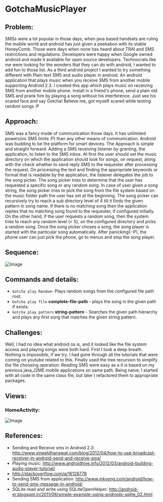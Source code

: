 # GotchaMusicPlayer
## Problem:
SMSs were a lot popular in those days, when java based handsets are ruling the mobile world and android has just given a peekaboo with its stable HoneyComb. Those were days when none has heard about TRAI and SMS restrictions and regulations. Developers were happy when Google owned android and made it available for open source developers. Technocrats like me were looking for the wonders that they can do with android, I wanted to add fun to those list. As a third android project I wanted to try something different with Plain text SMS and audio player in android. An android application that plays music when you receive SMS from another mobile supporting Android 2.3. I created this app which plays music on receiving SMS from another mobile phone. Install in a friend's phone, send a plain old SMS and prank him by playing a song without his interference. Just see his scared face and say Gotcha! Believe me, got myself scared while testing random songs :P

## Approach:
SMS was a fancy mode of communication those days. It has unlimited powers(no SMS limits :P) than any other means of communication. Android was budding to be the platform for smart devices. The Approach is simple and straight forward. Adding a SMS receiving listener by granting, the application, to listen to the SMS inbox. At first the user should set the music directory on which the application should look for songs, on request, along with the check whether to send reply SMS to the requester after processing the request. On processing the text and finding the appropriate keywords or format that is readable by the application, the listener delegates the job to the song picker. The song picker tries to determine that the user has requested a specific song or any random song. In case of user given a song string, the song picker tries to pick the song from the file system based on the music folder path the user has set at the beginning. The song picker can recursively try to reach a sub directory level of 4 till it finds the given pattern in song name. If there is no matching song then the application replies that no matching song found to the requester, if configured initially. On the other hand, if the user requests a random song, then the system tries to reach any random level (< 5), on the configured directory and picks a random song. Once the song picker choses a song, the song player is started with the particular song automatically. After panicking(:-P), the phone user can just pick the phone, go to menus and stop the song player.
## Sequence:
![Image](https://file.ac/NlgIS0EBO0w/GotchMusicPlayerFlow.png)

## Commands and details:

- ``Gotcha play Random``- Plays random songs from the configured file path root.
- ``Gotcha play file`` **complete-file-path** - plays the song in the given path if exists.
- ``Gotcha play pattern`` **string-pattern** - Searches the given path hierarchy and plays any first song that matches the given string pattern.

## Challenges:
Well, I had no idea what android os is, and it looked like the file system access and playing songs were both hard. First I took a deep breath. Nothing is impossible, if we try. I had gone through all the tutorials that were coming on youtube related to this. Finally used the tree recursion to simplify the file choosing operation. Reading SMS were easy as a it is based on my previous java,J2ME mobile applications on same path. Being naive, I started with all code in the same class file, but later I refactored them to appropriate packages.
## Views:
### HomeActivity:
![Image](https://file.ac/NlgIS0EBO0w/image1.png)

## References:

- Sending and Receive sms in Android 2.3: http://www.vineetdhanawat.com/blog/2012/04/how-to-use-broadcast-receiver-in-android-send-and-receive-sms/
- Playing music: http://www.androidhive.info/2012/03/android-building-audio-player-tutorial/
- http://stackoverflow.com/a/16128778
- Sending SMS from application: http://www.mkyong.com/android/how-to-send-sms-message-in-android/
- SQLite read and write using SQLiteOpenHelper: http://android-er.blogspot.in/2011/06/simple-example-using-androids-sqlite_02.html
